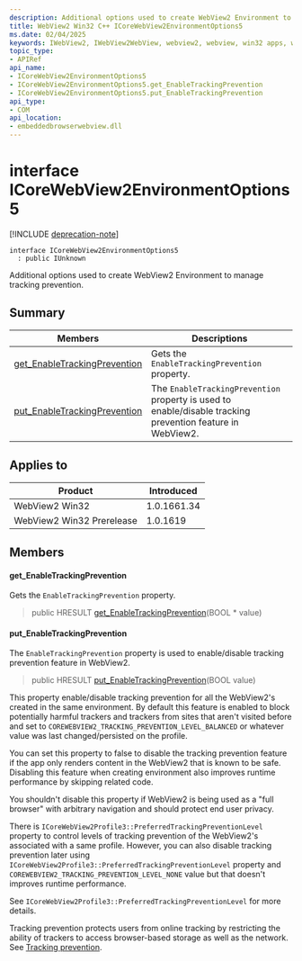 ```yaml
---
description: Additional options used to create WebView2 Environment to manage tracking prevention.
title: WebView2 Win32 C++ ICoreWebView2EnvironmentOptions5
ms.date: 02/04/2025
keywords: IWebView2, IWebView2WebView, webview2, webview, win32 apps, win32, edge, ICoreWebView2, ICoreWebView2Controller, browser control, edge html, ICoreWebView2EnvironmentOptions5
topic_type: 
- APIRef
api_name:
- ICoreWebView2EnvironmentOptions5
- ICoreWebView2EnvironmentOptions5.get_EnableTrackingPrevention
- ICoreWebView2EnvironmentOptions5.put_EnableTrackingPrevention
api_type:
- COM
api_location:
- embeddedbrowserwebview.dll
---
```


# interface ICoreWebView2EnvironmentOptions5

[!INCLUDE [deprecation-note](../includes/deprecation-note.md)]

```
interface ICoreWebView2EnvironmentOptions5
  : public IUnknown
```

Additional options used to create WebView2 Environment to manage tracking prevention.

## Summary

 Members                        | Descriptions
--------------------------------|---------------------------------------------
[get_EnableTrackingPrevention](#get_enabletrackingprevention) | Gets the `EnableTrackingPrevention` property.
[put_EnableTrackingPrevention](#put_enabletrackingprevention) | The `EnableTrackingPrevention` property is used to enable/disable tracking prevention feature in WebView2.

## Applies to

Product                         | Introduced
--------------------------------|---------------------------------------------
WebView2 Win32            |    1.0.1661.34
WebView2 Win32 Prerelease |    1.0.1619

## Members

#### get_EnableTrackingPrevention

Gets the `EnableTrackingPrevention` property.

> public HRESULT [get_EnableTrackingPrevention](#get_enabletrackingprevention)(BOOL * value)

#### put_EnableTrackingPrevention

The `EnableTrackingPrevention` property is used to enable/disable tracking prevention feature in WebView2.

> public HRESULT [put_EnableTrackingPrevention](#put_enabletrackingprevention)(BOOL value)

This property enable/disable tracking prevention for all the WebView2's created in the same environment. By default this feature is enabled to block potentially harmful trackers and trackers from sites that aren't visited before and set to `COREWEBVIEW2_TRACKING_PREVENTION_LEVEL_BALANCED` or whatever value was last changed/persisted on the profile.

You can set this property to false to disable the tracking prevention feature if the app only renders content in the WebView2 that is known to be safe. Disabling this feature when creating environment also improves runtime performance by skipping related code.

You shouldn't disable this property if WebView2 is being used as a "full browser" with arbitrary navigation and should protect end user privacy.

There is `ICoreWebView2Profile3::PreferredTrackingPreventionLevel` property to control levels of tracking prevention of the WebView2's associated with a same profile. However, you can also disable tracking prevention later using `ICoreWebView2Profile3::PreferredTrackingPreventionLevel` property and `COREWEBVIEW2_TRACKING_PREVENTION_LEVEL_NONE` value but that doesn't improves runtime performance.

See `ICoreWebView2Profile3::PreferredTrackingPreventionLevel` for more details.

Tracking prevention protects users from online tracking by restricting the ability of trackers to access browser-based storage as well as the network. See [Tracking prevention](/microsoft-edge/web-platform/tracking-prevention).


